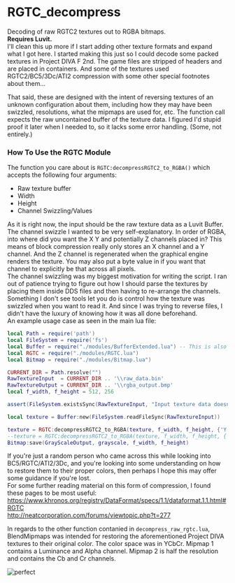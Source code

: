 # RGTC_decompress
Decoding of raw RGTC2 textures out to RGBA bitmaps.  
**Requires Luvit.**  
I'll clean this up more if I start adding other texture formats and expand what I got here. I started making this just so I could decode some packed textures in Project DIVA F 2nd. The game files are stripped of headers and are placed in containers. And some of the textures used RGTC2/BC5/3Dc/ATI2 compression with some other special footnotes about them...  

That said, these are designed with the intent of reversing textures of an unknown configuration about them, including how they may have been swizzled, resolutions, what the mipmaps are used for, etc. The function call expects the raw uncontained buffer of the texture data. I figured I'd stupid proof it later when I needed to, so it lacks some error handling. (Some, not entirely.)  

### How To Use the RGTC Module
The function you care about is `RGTC:decompressRGTC2_to_RGBA()` which accepts the following four arguments:  
* Raw texture buffer  
* Width  
* Height  
* Channel Swizzling/Values  

As it is right now, the input should be the raw texture data as a Luvit Buffer.  
The channel swizzle I wanted to be very self-explanatory. In order of RGBA, into where did you want the X Y and potentially Z channels placed in? This means of block compression really only stores an X channel and a Y channel. And the Z channel is regenerated when the graphical engine renders the texture. You may also put a byte value in if you want that channel to explicitly be that across all pixels.  
The channel swizzling was my biggest motivation for writing the script. I ran out of patience trying to figure out how I should parse the textures by placing them inside DDS files and then having to re-arrange the channels. Something I don't see tools let you do is control how the texture was swizzled when you want to read it. And since I was trying to reverse files, I didn't have the luxury of knowing how it was all done beforehand.  
An example usage case as seen in the main lua file:  
```lua
local Path = require('path')
local FileSystem = require('fs')
local Buffer = require("./modules/BufferExtended.lua") -- This is also needed by RGTC and Bitmap for some extra functions
local RGTC = require("./modules/RGTC.lua")
local Bitmap = require("./modules/Bitmap.lua")

CURRENT_DIR = Path.resolve("")
RawTextureInput  = CURRENT_DIR .. '\\raw_data.bin'
RawTextureOutput = CURRENT_DIR .. '\\rgba_output.bmp'
local f_width, f_height = 512, 256

assert(FileSystem.existsSync(RawTextureInput, "Input texture data doesn't exist!!"))

local texture = Buffer:new(FileSystem.readFileSync(RawTextureInput))

texture = RGTC:decompressRGTC2_to_RGBA(texture, f_width, f_height, {'Y','Y','Y','X'})
--texture = RGTC:decompressRGTC2_to_RGBA(texture, f_width, f_height, {'X','Y','Z',0xFF}) -- another example
Bitmap:save(GrayScaleOutput, grayscale, f_width, f_height)
```  

If you're just a random person who came across this while looking into BC5/RGTC/ATI2/3Dc, and you're looking into some understanding on how to restore them to their proper colors, then perhaps I hope this may offer some guidance if you're lost.  
For some further reading material on this form of compression, I found these pages to be most useful:  
https://www.khronos.org/registry/DataFormat/specs/1.1/dataformat.1.1.html#RGTC  
http://neatcorporation.com/forums/viewtopic.php?t=277  

In regards to the other function contanied in `decompress_raw_rgtc.lua`, BlendMipmaps was intended for restoring the aforementioned Project DIVA textures to their original color. The color space was in YCbCr. Mipmap 1 contains a Luminance and Alpha channel. Mipmap 2 is half the resolution and contains the Cb and Cr channels.  

![perfect](https://i.imgur.com/I2LkcUT.png)
